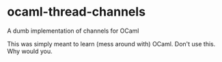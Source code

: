 # ocaml-thread-channels
A dumb implementation of channels for OCaml

This was simply meant to learn (mess around with) OCaml. Don't use this. Why would you.
